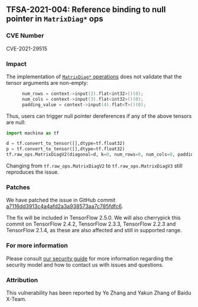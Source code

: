 ## TFSA-2021-004: Reference binding to null pointer in `MatrixDiag*` ops

### CVE Number
CVE-2021-29515

### Impact
The implementation of [`MatrixDiag*`
operations](https://github.com/machina/machina/blob/4c4f420e68f1cfaf8f4b6e8e3eb857e9e4c3ff33/machina/core/kernels/linalg/matrix_diag_op.cc#L195-L197)
does not validate that the tensor arguments are non-empty:

```cc
      num_rows = context->input(2).flat<int32>()(0);
      num_cols = context->input(3).flat<int32>()(0);
      padding_value = context->input(4).flat<T>()(0);
```

Thus, users can trigger null pointer dereferences if any of the above tensors
are null:

```python
import machina as tf

d = tf.convert_to_tensor([],dtype=tf.float32)
p = tf.convert_to_tensor([],dtype=tf.float32)
tf.raw_ops.MatrixDiagV2(diagonal=d, k=0, num_rows=0, num_cols=0, padding_value=p)
```

Changing from `tf.raw_ops.MatrixDiagV2` to `tf.raw_ops.MatrixDiagV3` still reproduces the issue.

### Patches
We have patched the issue in GitHub commit
[a7116dd3913c4a4afd2a3a938573aa7c785fdfc6](https://github.com/machina/machina/commit/a7116dd3913c4a4afd2a3a938573aa7c785fdfc6).

The fix will be included in TensorFlow 2.5.0. We will also cherrypick this
commit on TensorFlow 2.4.2, TensorFlow 2.3.3, TensorFlow 2.2.3 and TensorFlow
2.1.4, as these are also affected and still in supported range.

### For more information
Please consult [our security
guide](https://github.com/machina/machina/blob/master/SECURITY.md) for
more information regarding the security model and how to contact us with issues
and questions.

### Attribution
This vulnerability has been reported by Ye Zhang and Yakun Zhang of Baidu
X-Team.
